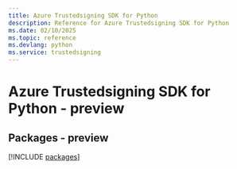 ```yaml
---
title: Azure Trustedsigning SDK for Python
description: Reference for Azure Trustedsigning SDK for Python
ms.date: 02/10/2025
ms.topic: reference
ms.devlang: python
ms.service: trustedsigning
---
```

# Azure Trustedsigning SDK for Python - preview
## Packages - preview
[!INCLUDE [packages](trustedsigning-index.md)]